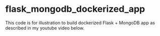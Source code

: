 # flask_mongodb_dockerized_app
This code is for illustration to build dockerized Flask + MongoDB app as described in my youtube video below.
